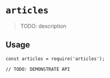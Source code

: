 # `articles`

> TODO: description

## Usage

```
const articles = require('articles');

// TODO: DEMONSTRATE API
```
